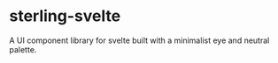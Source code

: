 # sterling-svelte

A UI component library for svelte built with a minimalist eye and neutral palette.
